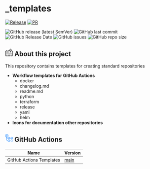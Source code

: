 # _templates
[![Release](https://github.com/obervinov/_templates/actions/workflows/_release.yaml/badge.svg)](https://github.com/obervinov/_templates/actions/workflows/_release.yaml)
[![PR](https://github.com/obervinov/_templates/actions/workflows/_pr.yaml/badge.svg)](https://github.com/obervinov/_templates/actions/workflows/_pr.yaml)

![GitHub release (latest SemVer)](https://img.shields.io/github/v/release/obervinov/_templates?style=for-the-badge)
![GitHub last commit](https://img.shields.io/github/last-commit/obervinov/_templates?style=for-the-badge)
![GitHub Release Date](https://img.shields.io/github/release-date/obervinov/_templates?style=for-the-badge)
![GitHub issues](https://img.shields.io/github/issues/obervinov/_templates?style=for-the-badge)
![GitHub repo size](https://img.shields.io/github/repo-size/obervinov/_templates?style=for-the-badge)

## <img src="https://github.com/obervinov/_templates/blob/main/icons/book.png" width="25" title="about"> About this project
This repository contains templates for creating standard repositories
- **Workflow templates for GitHub Actions**
  - docker
  - changelog.md
  - readme.md
  - python
  - terraform
  - release
  - yaml
  - helm
- **Icons for documentation other repositories**

## <img src="https://github.com/obervinov/_templates/blob/v1.0.5/icons/github-actions.png" width="25" title="github-actions"> GitHub Actions
| Name  | Version |
| ------------------------ | ----------- |
| GitHub Actions Templates | [main](https://github.com/obervinov/_templates/tree/main) |